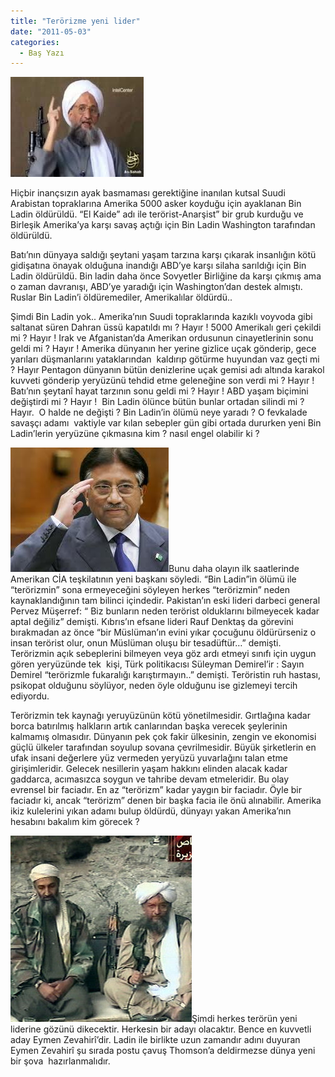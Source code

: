 ```yaml
---
title: "Terörizme yeni lider"
date: "2011-05-03"
categories: 
  - Baş Yazı
---
```


[![zev.jpg](../uploads/2011/05/zev.jpg)](../uploads/2011/05/zev.jpg "zev.jpg")

Hiçbir inançsızın ayak basmaması gerektiğine inanılan kutsal Suudi Arabistan topraklarına Amerika 5000 asker koyduğu için ayaklanan Bin Ladin öldürüldü. “El Kaide” adı ile terörist-Anarşist” bir grub kurduğu ve Birleşik Amerika’ya karşı savaş açtığı için Bin Ladin Washington tarafından öldürüldü.

Batı’nın dünyaya saldığı şeytani yaşam tarzına karşı çıkarak insanlığın kötü gidişatına önayak olduğuna inandığı ABD’ye karşı silaha sarıldığı için Bin Ladin öldürüldü. Bin ladin daha önce Sovyetler Birliğine da karşı çıkmış ama o zaman davranışı, ABD’ye yaradığı için Washington’dan destek almıştı. Ruslar Bin Ladin’i öldüremediler, Amerikalılar öldürdü..

Şimdi Bin Ladin yok.. Amerika’nın Suudi topraklarında kazıklı voyvoda gibi saltanat süren Dahran üssü kapatıldı mı ? Hayır ! 5000 Amerikalı geri çekildi mi ? Hayır ! Irak ve Afganistan’da Amerikan ordusunun cinayetlerinin sonu geldi mi ? Hayır ! Amerika dünyanın her yerine gizlice uçak gönderip, gece yarıları düşmanlarını yataklarından  kaldırıp götürme huyundan vaz geçti mi ? Hayır Pentagon dünyanın bütün denizlerine uçak gemisi adı altında karakol kuvveti gönderip yeryüzünü tehdid etme geleneğine son verdi mi ? Hayır ! Batı’nın şeytanî hayat tarzının sonu geldi mi ? Hayır ! ABD yaşam biçimini değiştirdi mi ? Hayır !  Bin Ladin ölünce bütün bunlar ortadan silindi mi ? Hayır.  O halde ne değişti ? Bin Ladin’in ölümü neye yaradı ? O fevkalade savaşçı adamı  vaktiyle var kılan sebepler gün gibi ortada dururken yeni Bin Ladin’lerin yeryüzüne çıkmasına kim ? nasıl engel olabilir ki ?

[![pervez.jpg](../uploads/2011/05/pervez.jpg)](../uploads/2011/05/pervez.jpg "pervez.jpg")Bunu daha olayın ilk saatlerinde Amerikan CİA teşkilatının yeni başkanı söyledi. “Bin Ladin”in ölümü ile “terörizmin” sona ermeyeceğini söyleyen herkes “terörizmin” neden kaynaklandığının tam bilinci içindedir. Pakistan’ın eski lideri darbeci general Pervez Müşerref: “ Biz bunların neden terörist olduklarını bilmeyecek kadar aptal değiliz” demişti. Kıbrıs’ın efsane lideri Rauf Denktaş da görevini bırakmadan az önce “bir Müslüman’ın evini yıkar çocuğunu öldürürseniz o insan terörist olur, onun Müslüman oluşu bir tesadüftür…” demişti. Terörizmin açık sebeplerini bilmeyen veya göz ardı etmeyi sınıfı için uygun gören yeryüzünde tek  kişi, Türk politikacısı Süleyman Demirel’ir : Sayın Demirel “terörizmle fukaralığı karıştırmayın..” demişti. Teröristin ruh hastası, psikopat olduğunu söylüyor, neden öyle olduğunu ise gizlemeyi tercih ediyordu.

Terörizmin tek kaynağı yeruyüzünün kötü yönetilmesidir. Gırtlağına kadar borca batırılmış halkların artık canlarından başka verecek şeylerinin kalmamış olmasıdır. Dünyanın pek çok fakir ülkesinin, zengin ve ekonomisi güçlü ülkeler tarafından soyulup sovana çevrilmesidir. Büyük şirketlerin en ufak insani değerlere yüz vermeden yeryüzü yuvarlağını talan etme girişimleridir. Gelecek nesillerin yaşam hakkını elinden alacak kadar gaddarca, acımasızca soygun ve tahribe devam etmeleridir. Bu olay evrensel bir faciadır. En az “terörizm” kadar yaygın bir faciadır. Öyle bir faciadır ki, ancak “terörizm” denen bir başka facia ile önü alınabilir. Amerika ikiz kulelerini yıkan adamı bulup öldürdü, dünyayı yakan Amerika’nın hesabını bakalım kim görecek ?

[![ladin-eymen-el-zevahiri.jpg](../uploads/2011/05/ladin-eymen-el-zevahiri.jpg)](../uploads/2011/05/ladin-eymen-el-zevahiri.jpg "ladin-eymen-el-zevahiri.jpg")Şimdi herkes terörün yeni liderine gözünü dikecektir. Herkesin bir adayı olacaktır. Bence en kuvvetli aday Eymen Zevahirî’dir. Ladin ile birlikte uzun zamandır adını duyuran Eymen Zevahirî şu sırada postu çavuş Thomson’a deldirmezse dünya yeni bir şova  hazırlanmalıdır.
